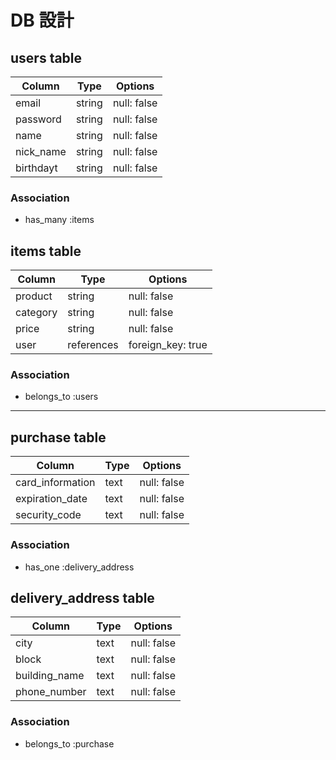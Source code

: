 # DB 設計

## users table

| Column             | Type                | Options                 |
|--------------------|---------------------|-------------------------|
| email              | string              | null: false             |
| password           | string              | null: false             |
| name               | string              | null: false             |
| nick_name          | string              | null: false             |
| birthdayt          | string              | null: false             |


### Association

* has_many :items

## items table

| Column                              | Type       | Options           |
|-------------------------------------|------------|-------------------|
| product                             | string     | null: false       |
| category                            | string     | null: false       |
| price                               | string     | null: false       |
| user                                | references | foreign_key: true |

### Association

- belongs_to :users

-----------------------------------------------------------------------------------


## purchase table

| Column            | Type       | Options           |
|-------------------|------------|-------------------|
| card_information  | text       | null: false       |
| expiration_date   | text       | null: false       |
| security_code     | text       | null: false       |

### Association

- has_one :delivery_address

## delivery_address table

| Column        | Type       | Options           |
|---------------|------------|-------------------|
| city          | text       | null: false       |
| block         | text       | null: false       |
| building_name | text       | null: false       |
| phone_number  | text       | null: false       |

### Association

- belongs_to :purchase